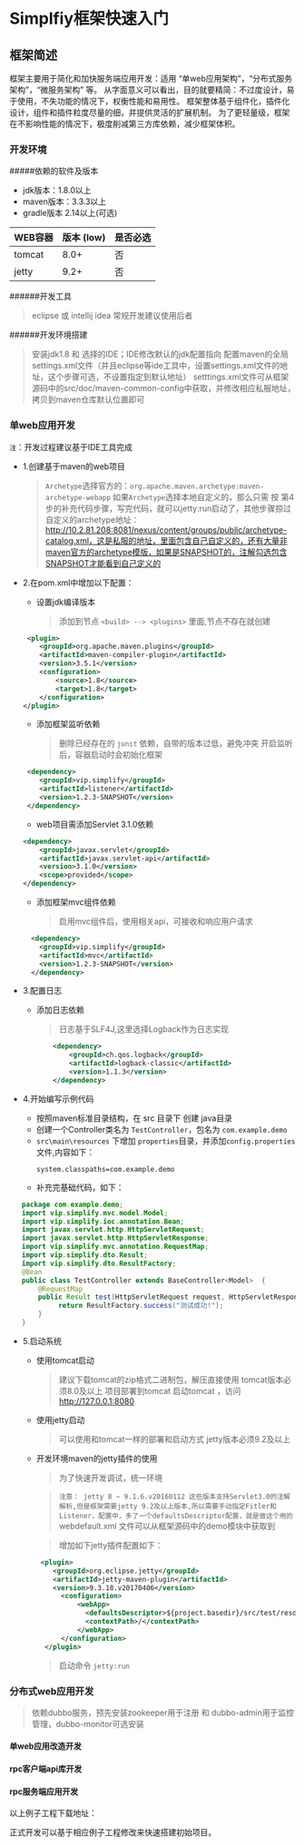 Simplfiy框架快速入门
====================

框架简述
---------------------

框架主要用于简化和加快服务端应用开发：适用 “单web应用架构”，“分布式服务架构”，“微服务架构” 等。
从字面意义可以看出，目的就要精简：不过度设计，易于使用，不失功能的情况下，权衡性能和易用性。
框架整体基于组件化，插件化设计，组件和插件粒度尽量的细，并提供灵活的扩展机制。
为了更轻量级，框架在不影响性能的情况下，极度削减第三方库依赖，减少框架体积。

### 开发环境

#####依赖的软件及版本
* jdk版本：1.8.0以上  
* maven版本：3.3.3以上
* gradle版本 2.14以上(可选)

| WEB容器 | 版本 (low) | 是否必选 |  
| ------ | --------- | --------|  
| tomcat |      8.0+ |      否   |  
| jetty  |      9.2+ |      否   |  
     
######开发工具
> eclipse 或 intellij idea 常规开发建议使用后者

######开发环境搭建
> 安装jdk1.8 和 选择的IDE；IDE修改默认的jdk配置指向
> 配置maven的全局settings.xml文件（并且eclipse等ide工具中，设置settings.xml文件的地址，这个步骤可选，不设置指定到默认地址）
> setttings.xml文件可从框架源码中的src/doc/maven-common-config中获取，并修改相应私服地址，拷贝到maven仓库默认位置即可
     
### 单web应用开发

`注`：开发过程建议基于IDE工具完成
- 1.创建基于maven的web项目
     > `Archetype`选择官方的：`org.apache.maven.archetype:maven-archetype-webapp`
     > 如果`Archetype`选择本地自定义的，那么只需 按 第4步的补充代码步骤，写完代码，就可以jetty:run启动了，其他步骤掠过
     > 自定义的archetype地址：http://10.2.81.208:8081/nexus/content/groups/public/archetype-catalog.xml，这是私服的地址，里面包含自己自定义的，还有大量非maven官方的archetype模版，如果是SNAPSHOT的，注解勾选包含SNAPSHOT才能看到自己定义的

- 2.在pom.xml中增加以下配置：
    - 设置jdk编译版本
       > 添加到节点 `<build> --> <plugins>` 里面,节点不存在就创建
    
    ```xml
     <plugin>
        <groupId>org.apache.maven.plugins</groupId>
        <artifactId>maven-compiler-plugin</artifactId>
        <version>3.5.1</version>
        <configuration>
            <source>1.8</source>
            <target>1.8</target>
        </configuration>
    </plugin>
    ```
    
    - 添加框架监听依赖
        > 删除已经存在的 `junit` 依赖，自带的版本过低，避免冲突
       > 开启监听后，容器启动时会初始化框架
    
    ```xml
     <dependency>
        <groupId>vip.simplify</groupId>
        <artifactId>listener</artifactId>
        <version>1.2.3-SNAPSHOT</version>
     </dependency>
    ```
    
    - web项目需添加Servlet 3.1.0依赖
    
    ```xml
    <dependency>
        <groupId>javax.servlet</groupId>
        <artifactId>javax.servlet-api</artifactId>
        <version>3.1.0</version>
        <scope>provided</scope>
    </dependency>
    ```
   - 添加框架mvc组件依赖
       > 启用mvc组件后，使用相关api，可接收和响应用户请求
           
   ```xml
     <dependency>
       <groupId>vip.simplify</groupId>
       <artifactId>mvc</artifactId>
       <version>1.2.3-SNAPSHOT</version>
     </dependency>
   ```

- 3.配置日志
    
    - 添加日志依赖
        > 日志基于SLF4J,这里选择Logback作为日志实现
        
       ```xml
           <dependency> 
               <groupId>ch.qos.logback</groupId> 
               <artifactId>logback-classic</artifactId> 
               <version>1.1.3</version> 
           </dependency> 
       ``` 
    
- 4.开始编写示例代码

    - 按照maven标准目录结构，在 src 目录下 创建 java目录
    - 创建一个Controller类名为 `TestController`，包名为 `com.example.demo`
    - `src\main\resources` 下增加 `properties`目录，并添加`config.properties`文件,内容如下：
      ```
      system.classpaths=com.example.demo
      ```
    - 补充完基础代码，如下：
```java
   package com.example.demo;
   import vip.simplify.mvc.model.Model;
   import vip.simplify.ioc.annotation.Bean;
   import javax.servlet.http.HttpServletRequest;
   import javax.servlet.http.HttpServletResponse;
   import vip.simplify.mvc.annotation.RequestMap;
   import vip.simplify.dto.Result;
   import vip.simplify.dto.ResultFactory;
   @Bean
   public class TestController extends BaseController<Model>  {
       @RequestMap
       public Result test(HttpServletRequest request, HttpServletResponse response, Model model) {
            return ResultFactory.success("测试成功!");
       }
   }
```

- 5.启动系统

    - 使用tomcat启动
        > 建议下载tomcat的zip格式二进制包，解压直接使用
       > tomcat版本必须8.0及以上
       > 项目部署到tomcat
       > 启动tomcat ，访问 http://127.0.0.1:8080
       
    - 使用jetty启动
        > 可以使用和tomcat一样的部署和启动方式
       > jetty版本必须9.2及以上
    
    - 开发环境maven的jetty插件的使用
        > 为了快速开发调试，统一环境
        
        > `注意： jetty 8 ~ 9.1.6.v20160112 这些版本支持Servlet3.0的注解解析,但是框架需要jetty 9.2及以上版本,所以需要手动指定Fitler和Listener，配置中，多了一个defaultsDescriptor配置，就是做这个用的`
       >  webdefault.xml 文件可以从框架源码中的demo模块中获取到
       
        > 增加如下jetty插件配置如下：
          
      ```xml
       <plugin>
          <groupId>org.eclipse.jetty</groupId>
          <artifactId>jetty-maven-plugin</artifactId>
          <version>9.3.18.v20170406</version>
            <configuration>
                <webApp>
                  <defaultsDescriptor>${project.basedir}/src/test/resources/jetty/webdefault.xml</defaultsDescriptor>
                  <contextPath>/</contextPath>
                </webApp>
            </configuration>
        </plugin>
      ```
          
       > 启动命令 `jetty:run`

### 分布式web应用开发

> 依赖dubbo服务，预先安装zookeeper用于注册 和 dubbo-admin用于监控管理，dubbo-monitor可选安装

#### 单web应用改造开发

#### rpc客户端api库开发

#### rpc服务端应用开发

以上例子工程下载地址：

正式开发可以基于相应例子工程修改来快速搭建初始项目。

